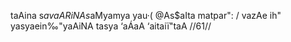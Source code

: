taAina s$avaARiNA s$aMyamya yau·( @As$aIta matpar": /
vazAe ih" yasyaein‰"yaAiNA tasya ‘aÁaA ‘aitaiï"taA //61//